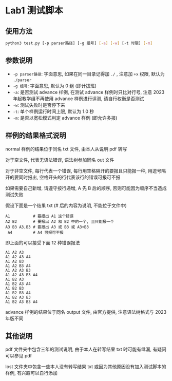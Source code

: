 # Lab1 测试脚本

## 使用方法

```bash
python3 test.py [-p parser路径] [-g 组号] [-a] [-w] [-t 时限] [-m]
```

## 参数说明

- `-p parser路径`: 字面意思, 如果在同一目录记得加 `./` , 注意加 `+x` 权限, 默认为 `./parser`
- `-g 组号`: 字面意思, 默认为 0 组 (即计拔班)
- `-a`: 是否测试 advance 样例, 在测试 advance 样例时只比对行号, 注意 2023 年起教学组不再使用 advance 样例进行评测, 请自行权衡是否测试
- `-w`: 测试失败时是否停下来
- `-t`: 单个样例运行时间上限, 默认为 1.0 秒
- `-m`: 是否以宽松模式判定 advance 样例 (即允许多报)

## 样例的结果格式说明

normal 样例的结果位于同名 txt 文件, 由本人从说明 pdf 转写

对于空文件, 代表无语法错误, 语法树参加同名 out 文件

对于非空文件, 每行代表一个错误, 每行用空格隔开的要报且只能报一种, 用逗号隔开的要同时报出, 空格开头的行代表该行的错误可报可不报

如果需要自己新增, 请遵守按行递增, A 先 B 后的顺序, 否则可能因为顺序不当造成测试失败

假设下面是一个结果 txt (# 后的内容为说明, 不能位于文件中)

```
A1          # 要报出 A1 这个错误
A2 B2       # 要报出 A2 和 B2 中的一个, 且只能报一个
A3 B3 A3,B3 # 要报出 A3 或 B3 或 A3+B3
 A4         # A4 可报可不报
```

即上面的可以接受下面 12 种错误报法

```
A1 A2 A3
A1 A2 A3 A4
A1 A2 B3
A1 A2 B3 A4
A1 A2 A3 B3
A1 A2 A3 B3 A4
A1 B2 A3
A1 B2 A3 A4
A1 B2 B3
A1 B2 B3 A4
A1 B2 A3 B3
A1 B2 A3 B3 A4
```

advance 样例的结果位于同名 output 文件, 由官方提供, 注意语法树格式与 2023 年版不同

## 其他说明

pdf 文件夹中包含三年的测试说明, 由于本人在转写结果 txt 时可能有纰漏, 有疑问可以参见 pdf

lost 文件夹中包含一些本人没有转写结果 txt 或因为其他原因没有加入测试脚本的样例, 有兴趣可以自行添加
